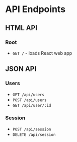 # API Endpoints

## HTML API

### Root
- `GET /` - loads React web app

## JSON API

### Users
- `GET /api/users`
- `POST /api/users`
- `GET /api/user/:id`

### Session
- `POST /api/session`
- `DELETE /api/session`

<!-- ### Routes
- `GET /api/routes`
- `POST /api/routes`
- `GET /api/routes/:id`
- `PATCH /api/routes/:id`
- `DELETE /api/routes/:id`

### Follows
- `GET /api/follows`
- `POST /api/follows/`
- `DELETE /api/follows/:id`

### Comments
- `POST /api/comments`
- `PATCH /api/comments/:id`
- `DELETE /api/comments/:id` -->
